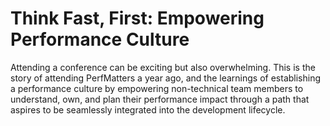# Think Fast, First: Empowering Performance Culture

Attending a conference can be exciting but also overwhelming. This is the story of attending PerfMatters a year ago, and the learnings of establishing a performance culture by empowering non-technical team members to understand, own, and plan their performance impact through a path that aspires to be seamlessly integrated into the development lifecycle.
